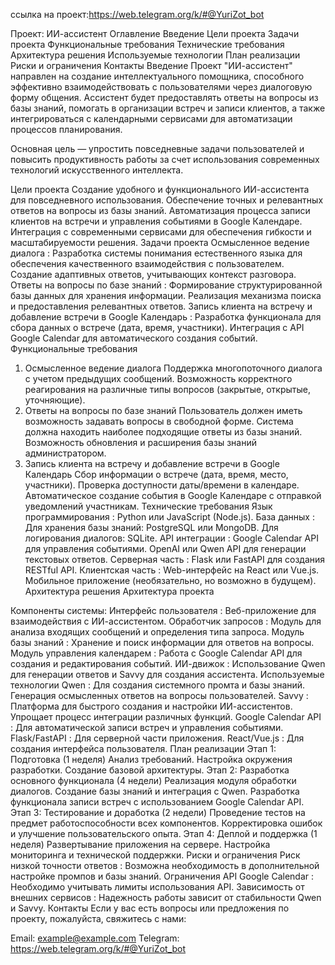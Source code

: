ссылка на проект:https://web.telegram.org/k/#@YuriZot_bot

Проект: ИИ-ассистент
Оглавление
Введение
Цели проекта
Задачи проекта
Функциональные требования
Технические требования
Архитектура решения
Используемые технологии
План реализации
Риски и ограничения
Контакты
Введение
Проект "ИИ-ассистент" направлен на создание интеллектуального помощника, способного эффективно взаимодействовать с пользователями через диалоговую форму общения. Ассистент будет предоставлять ответы на вопросы из базы знаний, помогать в организации встреч и записи клиентов, а также интегрироваться с календарными сервисами для автоматизации процессов планирования.

Основная цель — упростить повседневные задачи пользователей и повысить продуктивность работы за счет использования современных технологий искусственного интеллекта.

Цели проекта
Создание удобного и функционального ИИ-ассистента для повседневного использования.
Обеспечение точных и релевантных ответов на вопросы из базы знаний.
Автоматизация процесса записи клиентов на встречи и управления событиями в Google Календаре.
Интеграция с современными сервисами для обеспечения гибкости и масштабируемости решения.
Задачи проекта
Осмысленное ведение диалога :
Разработка системы понимания естественного языка для обеспечения качественного взаимодействия с пользователем.
Создание адаптивных ответов, учитывающих контекст разговора.
Ответы на вопросы по базе знаний :
Формирование структурированной базы данных для хранения информации.
Реализация механизма поиска и предоставления релевантных ответов.
Запись клиента на встречу и добавление встречи в Google Календарь :
Разработка функционала для сбора данных о встрече (дата, время, участники).
Интеграция с API Google Calendar для автоматического создания событий.
Функциональные требования
1. Осмысленное ведение диалога
Поддержка многопоточного диалога с учетом предыдущих сообщений.
Возможность корректного реагирования на различные типы вопросов (закрытые, открытые, уточняющие).
2. Ответы на вопросы по базе знаний
Пользователь должен иметь возможность задавать вопросы в свободной форме.
Система должна находить наиболее подходящие ответы из базы знаний.
Возможность обновления и расширения базы знаний администратором.
3. Запись клиента на встречу и добавление встречи в Google Календарь
Сбор информации о встрече (дата, время, место, участники).
Проверка доступности даты/времени в календаре.
Автоматическое создание события в Google Календаре с отправкой уведомлений участникам.
Технические требования
Язык программирования : Python или JavaScript (Node.js).
База данных :
Для хранения базы знаний: PostgreSQL или MongoDB.
Для логирования диалогов: SQLite.
API интеграции :
Google Calendar API для управления событиями.
OpenAI или Qwen API для генерации текстовых ответов.
Серверная часть :
Flask или FastAPI для создания RESTful API.
Клиентская часть :
Web-интерфейс на React или Vue.js.
Мобильное приложение (необязательно, но возможно в будущем).
Архитектура решения
Архитектура проекта

Компоненты системы:
Интерфейс пользователя :
Веб-приложение для взаимодействия с ИИ-ассистентом.
Обработчик запросов :
Модуль для анализа входящих сообщений и определения типа запроса.
Модуль базы знаний :
Хранение и поиск информации для ответов на вопросы.
Модуль управления календарем :
Работа с Google Calendar API для создания и редактирования событий.
ИИ-движок :
Использование Qwen для генерации ответов и Savvy для создания ассистента.
Используемые технологии
Qwen :
Для создания системного промта и базы знаний.
Генерация осмысленных ответов на вопросы пользователей.
Savvy :
Платформа для быстрого создания и настройки ИИ-ассистентов.
Упрощает процесс интеграции различных функций.
Google Calendar API :
Для автоматической записи встреч и управления событиями.
Flask/FastAPI :
Для серверной части приложения.
React/Vue.js :
Для создания интерфейса пользователя.
План реализации
Этап 1: Подготовка (1 неделя)
Анализ требований.
Настройка окружения разработки.
Создание базовой архитектуры.
Этап 2: Разработка основного функционала (4 недели)
Реализация модуля обработки диалогов.
Создание базы знаний и интеграция с Qwen.
Разработка функционала записи встреч с использованием Google Calendar API.
Этап 3: Тестирование и доработка (2 недели)
Проведение тестов на предмет работоспособности всех компонентов.
Корректировка ошибок и улучшение пользовательского опыта.
Этап 4: Деплой и поддержка (1 неделя)
Развертывание приложения на сервере.
Настройка мониторинга и технической поддержки.
Риски и ограничения
Риск низкой точности ответов :
Возможна необходимость в дополнительной настройке промпов и базы знаний.
Ограничения API Google Calendar :
Необходимо учитывать лимиты использования API.
Зависимость от внешних сервисов :
Надежность работы зависит от стабильности Qwen и Savvy.
Контакты
Если у вас есть вопросы или предложения по проекту, пожалуйста, свяжитесь с нами:

Email: example@example.com
Telegram: https://web.telegram.org/k/#@YuriZot_bot
